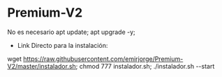 # Premium-V2

No es necesario apt update; apt upgrade -y; 

* Link Directo para la instalación:

wget https://raw.githubusercontent.com/emirjorge/Premium-V2/master/instalador.sh; chmod 777 instalador.sh; ./instalador.sh --start

